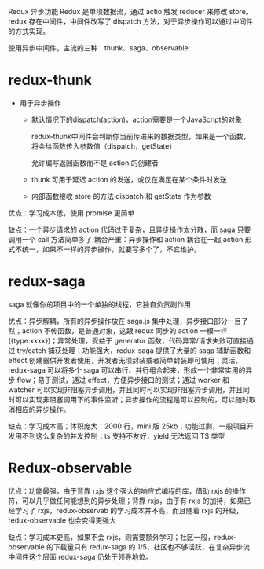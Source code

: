 Redux 异步功能
Redux 是单项数据流，通过 actio 触发 reducer 来修改 store。redux 存在中间件，中间件改写了 dispatch 方法，对于异步操作可以通过中间件的方式实现。

使用异步中间件，主流的三种：thunk、saga、observable

# redux-thunk
* 用于异步操作
  - 默认情况下的dispatch(action)，action需要是一个JavaScript的对象

    redux-thunk中间件会判断你当前传进来的数据类型，如果是一个函数，将会给函数传入参数值（dispatch，getState）


    允许编写返回函数而不是 action 的创建者

  - thunk 可用于延迟 action 的发送，或仅在满足在某个条件时发送

  - 内部函数接收 store 的方法 dispatch 和 getState 作为参数

优点：学习成本低，使用 promise 更简单

缺点：一个异步请求的 action 代码过于复杂，且异步操作太分散，而 saga 只要调用一个 call 方法简单多了;耦合严重：异步操作和 action 耦合在一起;action 形式不统一，如果不一样的异步操作，就要写多个了，不宜维护。

# redux-saga
saga 就像你的项目中的一个单独的线程，它独自负责副作用

优点：异步解耦，所有的异步操作放在 saga.js 集中处理，异步接口部分一目了然；action 不传函数，是普通对象，这跟 redux 同步的 action 一模一样({type:xxxx})；异常处理，受益于 generator 函数，代码异常/请求失败可直接通过 try/catch 捕获处理；功能强大，redux-saga 提供了大量的 saga 辅助函数和 effect 创建器供开发者使用，开发者无须封装或者简单封装即可使用；灵活，redux-saga 可以将多个 saga 可以串行、并行组合起来，形成一个非常实用的异步 flow；易于测试，通过 effect，方便异步接口的测试；通过 worker 和 watcher 可以实现非阻塞异步调用，并且同时可以实现非阻塞异步调用，并且同时可以实现非阻塞调用下的事件监听；异步操作的流程是可以控制的，可以随时取消相应的异步操作。

缺点：学习成本高；体积庞大：2000 行，mini 版 25kb；功能过剩，一般项目开发用不到这么复杂的并发控制；ts 支持不友好，yield 无法返回 TS 类型

# Redux-observable
优点：功能最强，由于背靠 rxjs 这个强大的响应式编程的库，借助 rxjs 的操作符，可以几乎做任何能想到的异步处理；背靠 rxjs，由于有 rxjs 的加持，如果已经学习了 rxjs，redux-observab 的学习成本并不高，而且随着 rxjs 的升级，redux-observable 也会变得更强大

缺点：学习成本更高，如果不会 rxjs，则需要额外学习；社区一般，redux-observable 的下载量只有 redux-saga 的 1/5，社区也不够活跃，在复杂异步流中间件这个层面 redux-saga 仍处于领导地位。